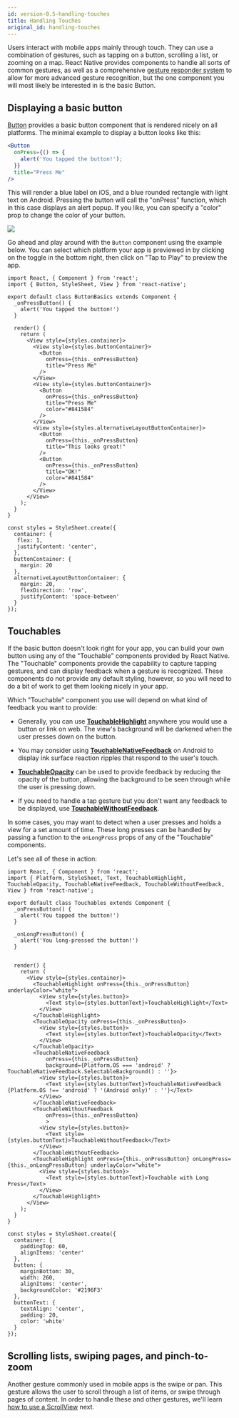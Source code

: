 ```yaml
---
id: version-0.5-handling-touches
title: Handling Touches
original_id: handling-touches
---
```


Users interact with mobile apps mainly through touch. They can use a combination of gestures, such as tapping on a button, scrolling a list, or zooming on a map. React Native provides components to handle all sorts of common gestures, as well as a comprehensive [gesture responder system](gesture-responder-system.md) to allow for more advanced gesture recognition, but the one component you will most likely be interested in is the basic Button.

## Displaying a basic button

[Button](button.md) provides a basic button component that is rendered nicely on all platforms. The minimal example to display a button looks like this:

```jsx
<Button
  onPress={() => {
    alert('You tapped the button!');
  }}
  title="Press Me"
/>
```

This will render a blue label on iOS, and a blue rounded rectangle with light text on Android. Pressing the button will call the "onPress" function, which in this case displays an alert popup. If you like, you can specify a "color" prop to change the color of your button.

![](./assets/Button.png)

Go ahead and play around with the `Button` component using the example below. You can select which platform your app is previewed in by clicking on the toggle in the bottom right, then click on "Tap to Play" to preview the app.

```SnackPlayer name=Button%20Basics
import React, { Component } from 'react';
import { Button, StyleSheet, View } from 'react-native';

export default class ButtonBasics extends Component {
  _onPressButton() {
    alert('You tapped the button!')
  }

  render() {
    return (
      <View style={styles.container}>
        <View style={styles.buttonContainer}>
          <Button
            onPress={this._onPressButton}
            title="Press Me"
          />
        </View>
        <View style={styles.buttonContainer}>
          <Button
            onPress={this._onPressButton}
            title="Press Me"
            color="#841584"
          />
        </View>
        <View style={styles.alternativeLayoutButtonContainer}>
          <Button
            onPress={this._onPressButton}
            title="This looks great!"
          />
          <Button
            onPress={this._onPressButton}
            title="OK!"
            color="#841584"
          />
        </View>
      </View>
    );
  }
}

const styles = StyleSheet.create({
  container: {
   flex: 1,
   justifyContent: 'center',
  },
  buttonContainer: {
    margin: 20
  },
  alternativeLayoutButtonContainer: {
    margin: 20,
    flexDirection: 'row',
    justifyContent: 'space-between'
  }
});
```

## Touchables

If the basic button doesn't look right for your app, you can build your own button using any of the "Touchable" components provided by React Native. The "Touchable" components provide the capability to capture tapping gestures, and can display feedback when a gesture is recognized. These components do not provide any default styling, however, so you will need to do a bit of work to get them looking nicely in your app.

Which "Touchable" component you use will depend on what kind of feedback you want to provide:

- Generally, you can use [**TouchableHighlight**](touchablehighlight.md) anywhere you would use a button or link on web. The view's background will be darkened when the user presses down on the button.

- You may consider using [**TouchableNativeFeedback**](touchablenativefeedback.md) on Android to display ink surface reaction ripples that respond to the user's touch.

- [**TouchableOpacity**](touchableopacity.md) can be used to provide feedback by reducing the opacity of the button, allowing the background to be seen through while the user is pressing down.

- If you need to handle a tap gesture but you don't want any feedback to be displayed, use [**TouchableWithoutFeedback**](touchablewithoutfeedback.md).

In some cases, you may want to detect when a user presses and holds a view for a set amount of time. These long presses can be handled by passing a function to the `onLongPress` props of any of the "Touchable" components.

Let's see all of these in action:

```SnackPlayer name=Touchables
import React, { Component } from 'react';
import { Platform, StyleSheet, Text, TouchableHighlight, TouchableOpacity, TouchableNativeFeedback, TouchableWithoutFeedback, View } from 'react-native';

export default class Touchables extends Component {
  _onPressButton() {
    alert('You tapped the button!')
  }

  _onLongPressButton() {
    alert('You long-pressed the button!')
  }


  render() {
    return (
      <View style={styles.container}>
        <TouchableHighlight onPress={this._onPressButton} underlayColor="white">
          <View style={styles.button}>
            <Text style={styles.buttonText}>TouchableHighlight</Text>
          </View>
        </TouchableHighlight>
        <TouchableOpacity onPress={this._onPressButton}>
          <View style={styles.button}>
            <Text style={styles.buttonText}>TouchableOpacity</Text>
          </View>
        </TouchableOpacity>
        <TouchableNativeFeedback
            onPress={this._onPressButton}
            background={Platform.OS === 'android' ? TouchableNativeFeedback.SelectableBackground() : ''}>
          <View style={styles.button}>
            <Text style={styles.buttonText}>TouchableNativeFeedback {Platform.OS !== 'android' ? '(Android only)' : ''}</Text>
          </View>
        </TouchableNativeFeedback>
        <TouchableWithoutFeedback
            onPress={this._onPressButton}
            >
          <View style={styles.button}>
            <Text style={styles.buttonText}>TouchableWithoutFeedback</Text>
          </View>
        </TouchableWithoutFeedback>
        <TouchableHighlight onPress={this._onPressButton} onLongPress={this._onLongPressButton} underlayColor="white">
          <View style={styles.button}>
            <Text style={styles.buttonText}>Touchable with Long Press</Text>
          </View>
        </TouchableHighlight>
      </View>
    );
  }
}

const styles = StyleSheet.create({
  container: {
    paddingTop: 60,
    alignItems: 'center'
  },
  button: {
    marginBottom: 30,
    width: 260,
    alignItems: 'center',
    backgroundColor: '#2196F3'
  },
  buttonText: {
    textAlign: 'center',
    padding: 20,
    color: 'white'
  }
});
```

## Scrolling lists, swiping pages, and pinch-to-zoom

Another gesture commonly used in mobile apps is the swipe or pan. This gesture allows the user to scroll through a list of items, or swipe through pages of content. In order to handle these and other gestures, we'll learn [how to use a ScrollView](using-a-scrollview.md) next.
